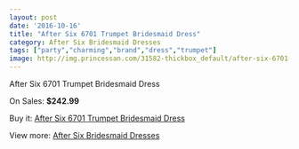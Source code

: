 ```yaml
---
layout: post
date: '2016-10-16'
title: "After Six 6701 Trumpet Bridesmaid Dress"
category: After Six Bridesmaid Dresses
tags: ["party","charming","brand","dress","trumpet"]
image: http://img.princessan.com/31582-thickbox_default/after-six-6701-trumpet-bridesmaid-dress.jpg
---
```

After Six 6701 Trumpet Bridesmaid Dress

On Sales: **$242.99**
<a href="https://www.princessan.com/en/14320-after-six-6701-trumpet-bridesmaid-dress.html"><amp-img layout="responsive" width="600" height="600" src="//img.princessan.com/31582-thickbox_default/after-six-6701-trumpet-bridesmaid-dress.jpg" alt="After Six 6701 Trumpet Bridesmaid Dress 0" /></a>
<a href="https://www.princessan.com/en/14320-after-six-6701-trumpet-bridesmaid-dress.html"><amp-img layout="responsive" width="600" height="600" src="//img.princessan.com/31583-thickbox_default/after-six-6701-trumpet-bridesmaid-dress.jpg" alt="After Six 6701 Trumpet Bridesmaid Dress 1" /></a>

Buy it: [After Six 6701 Trumpet Bridesmaid Dress](https://www.princessan.com/en/14320-after-six-6701-trumpet-bridesmaid-dress.html "After Six 6701 Trumpet Bridesmaid Dress")

View more: [After Six Bridesmaid Dresses](https://www.princessan.com/en/105- "After Six Bridesmaid Dresses")